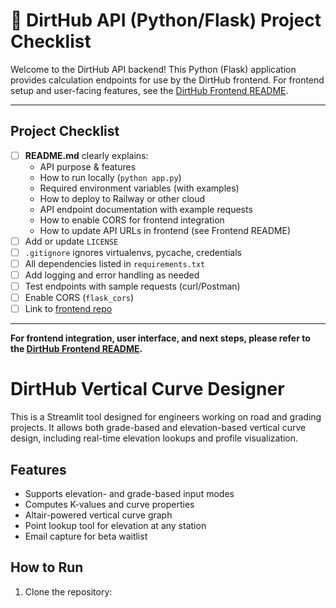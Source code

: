 # 🐍 DirtHub API (Python/Flask) Project Checklist

Welcome to the DirtHub API backend! This Python (Flask) application provides calculation endpoints for use by the DirtHub frontend. For frontend setup and user-facing features, see the [DirtHub Frontend README](https://github.com/Zeke142/DirtHub-V4.1).

---

## Project Checklist

- [ ] **README.md** clearly explains:
  - API purpose & features
  - How to run locally (`python app.py`)
  - Required environment variables (with examples)
  - How to deploy to Railway or other cloud
  - API endpoint documentation with example requests
  - How to enable CORS for frontend integration
  - How to update API URLs in frontend (see Frontend README)
- [ ] Add or update `LICENSE`
- [ ] `.gitignore` ignores virtualenvs, pycache, credentials
- [ ] All dependencies listed in `requirements.txt`
- [ ] Add logging and error handling as needed
- [ ] Test endpoints with sample requests (curl/Postman)
- [ ] Enable CORS (`flask_cors`)
- [ ] Link to [frontend repo](https://github.com/Zeke142/DirtHub-V4.1)

---

**For frontend integration, user interface, and next steps, please refer to the [DirtHub Frontend README](https://github.com/Zeke142/DirtHub-V4.1).**


# DirtHub Vertical Curve Designer

This is a Streamlit tool designed for engineers working on road and grading projects. It allows both grade-based and elevation-based vertical curve design, including real-time elevation lookups and profile visualization.

## Features
- Supports elevation- and grade-based input modes
- Computes K-values and curve properties
- Altair-powered vertical curve graph
- Point lookup tool for elevation at any station
- Email capture for beta waitlist

## How to Run

1. Clone the repository: